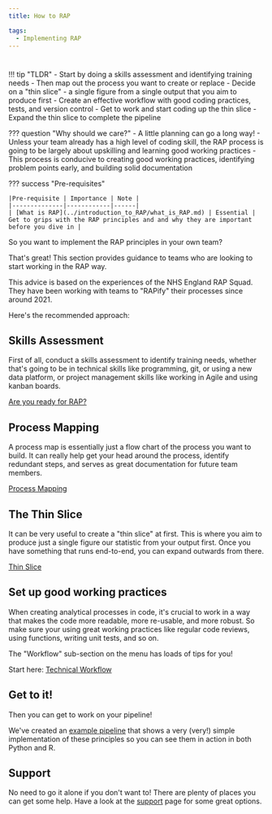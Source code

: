 ```yaml
---
title: How to RAP

tags: 
  - Implementing RAP
---
```


#

!!! tip "TLDR"
    - Start by doing a skills assessment and identifying training needs
    - Then map out the process you want to create or replace
    - Decide on a "thin slice" - a single figure from a single output that you aim to produce first
    - Create an effective workflow with good coding practices, tests, and version control
    - Get to work and start coding up the thin slice
    - Expand the thin slice to complete the pipeline

??? question "Why should we care?"
    - A little planning can go a long way!
    - Unless your team already has a high level of coding skill, the RAP process is going to be largely about upskilling and learning good working practices
    - This process is conducive to creating good working practices, identifying problem points early, and building solid documentation

??? success "Pre-requisites"

    |Pre-requisite | Importance | Note |
    |--------------|------------|------|
    | [What is RAP](../introduction_to_RAP/what_is_RAP.md) | Essential | Get to grips with the RAP principles and and why they are important before you dive in |

So you want to implement the RAP principles in your own team?

That's great! This section provides guidance to teams who are looking to start working in the RAP way.

This advice is based on the experiences of the NHS England RAP Squad. They have been working with teams to "RAPify" their processes since around 2021. 

Here's the recommended approach:

## Skills Assessment

First of all, conduct a skills assessment to identify training needs, whether that's going to be in technical skills like programming, git, or using a new data platform, or project management skills like working in Agile and using kanban boards.

[Are you ready for RAP?](rap-readiness.md)

## Process Mapping

A process map is essentially just a flow chart of the process you want to build. It can really help get your head around the process, identify redundant steps, and serves as great documentation for future team members.

[Process Mapping](process-mapping.md)

## The Thin Slice

It can be very useful to create a "thin slice" at first. This is where you aim to produce just a single figure our statistic from your output first. Once you have something that runs end-to-end, you can expand outwards from there.

[Thin Slice](thin-slice-strategy.md)

## Set up good working practices

When creating analytical processes in code, it's crucial to work in a way that makes the code more readable, more re-usable, and more robust. So make sure your using great working practices like regular code reviews, using functions, writing unit tests, and so on.

The "Workflow" sub-section on the menu has loads of tips for you!

Start here: [Technical Workflow](workflow/technical-workflow/)

## Get to it!

Then you can get to work on your pipeline!

We've created an [example pipeline](example-pipeline.md) that shows a very (very!) simple implementation of these principles so you can see them in action in both Python and R.

## Support

No need to go it alone if you don't want to! There are plenty of places you can get some help. Have a look at the [support](../our_RAP_service/support-models.md) page for some great options.